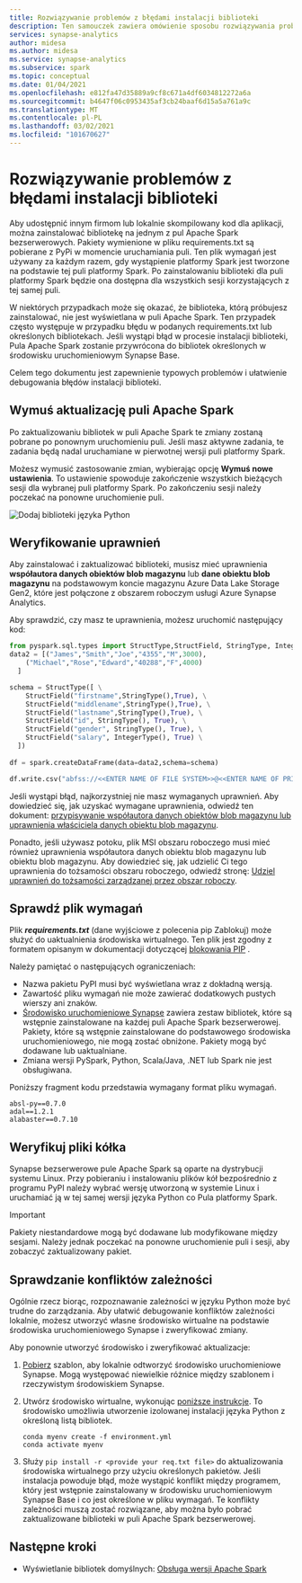 ```yaml
---
title: Rozwiązywanie problemów z błędami instalacji biblioteki
description: Ten samouczek zawiera omówienie sposobu rozwiązywania problemów z błędami instalacji biblioteki.
services: synapse-analytics
author: midesa
ms.author: midesa
ms.service: synapse-analytics
ms.subservice: spark
ms.topic: conceptual
ms.date: 01/04/2021
ms.openlocfilehash: e812fa47d35889a9cf8c671a4df6034812272a6a
ms.sourcegitcommit: b4647f06c0953435af3cb24baaf6d15a5a761a9c
ms.translationtype: MT
ms.contentlocale: pl-PL
ms.lasthandoff: 03/02/2021
ms.locfileid: "101670627"
---
```

# <a name="troubleshoot-library-installation-errors"></a>Rozwiązywanie problemów z błędami instalacji biblioteki 
Aby udostępnić innym firmom lub lokalnie skompilowany kod dla aplikacji, można zainstalować bibliotekę na jednym z pul Apache Spark bezserwerowych. Pakiety wymienione w pliku requirements.txt są pobierane z PyPi w momencie uruchamiania puli. Ten plik wymagań jest używany za każdym razem, gdy wystąpienie platformy Spark jest tworzone na podstawie tej puli platformy Spark. Po zainstalowaniu biblioteki dla puli platformy Spark będzie ona dostępna dla wszystkich sesji korzystających z tej samej puli. 

W niektórych przypadkach może się okazać, że biblioteka, którą próbujesz zainstalować, nie jest wyświetlana w puli Apache Spark. Ten przypadek często występuje w przypadku błędu w podanych requirements.txt lub określonych bibliotekach. Jeśli wystąpi błąd w procesie instalacji biblioteki, Pula Apache Spark zostanie przywrócona do bibliotek określonych w środowisku uruchomieniowym Synapse Base.

Celem tego dokumentu jest zapewnienie typowych problemów i ułatwienie debugowania błędów instalacji biblioteki.

## <a name="force-update-your-apache-spark-pool"></a>Wymuś aktualizację puli Apache Spark
Po zaktualizowaniu bibliotek w puli Apache Spark te zmiany zostaną pobrane po ponownym uruchomieniu puli. Jeśli masz aktywne zadania, te zadania będą nadal uruchamiane w pierwotnej wersji puli platformy Spark.

Możesz wymusić zastosowanie zmian, wybierając opcję **Wymuś nowe ustawienia**. To ustawienie spowoduje zakończenie wszystkich bieżących sesji dla wybranej puli platformy Spark. Po zakończeniu sesji należy poczekać na ponowne uruchomienie puli. 

![Dodaj biblioteki języka Python](./media/apache-spark-azure-portal-add-libraries/update-libraries.png "Dodaj biblioteki języka Python")

## <a name="validate-your-permissions"></a>Weryfikowanie uprawnień
Aby zainstalować i zaktualizować biblioteki, musisz mieć uprawnienia **współautora danych obiektów blob magazynu** lub **dane obiektu blob magazynu** na podstawowym koncie magazynu Azure Data Lake Storage Gen2, które jest połączone z obszarem roboczym usługi Azure Synapse Analytics.

Aby sprawdzić, czy masz te uprawnienia, możesz uruchomić następujący kod:

```python
from pyspark.sql.types import StructType,StructField, StringType, IntegerType
data2 = [("James","Smith","Joe","4355","M",3000),
    ("Michael","Rose","Edward","40288","F",4000)
  ]

schema = StructType([ \
    StructField("firstname",StringType(),True), \
    StructField("middlename",StringType(),True), \
    StructField("lastname",StringType(),True), \
    StructField("id", StringType(), True), \
    StructField("gender", StringType(), True), \
    StructField("salary", IntegerType(), True) \
  ])
 
df = spark.createDataFrame(data=data2,schema=schema)

df.write.csv("abfss://<<ENTER NAME OF FILE SYSTEM>>@<<ENTER NAME OF PRIMARY STORAGE ACCOUNT>>.dfs.core.windows.net/validate_permissions.csv")

```
Jeśli wystąpi błąd, najkorzystniej nie masz wymaganych uprawnień. Aby dowiedzieć się, jak uzyskać wymagane uprawnienia, odwiedź ten dokument: [przypisywanie współautora danych obiektów blob magazynu lub uprawnienia właściciela danych obiektu blob magazynu](../../storage/common/storage-auth-aad-rbac-portal.md#assign-an-azure-built-in-role).

Ponadto, jeśli używasz potoku, plik MSI obszaru roboczego musi mieć również uprawnienia współautora danych obiektu blob magazynu lub obiektu blob magazynu. Aby dowiedzieć się, jak udzielić Ci tego uprawnienia do tożsamości obszaru roboczego, odwiedź stronę: [Udziel uprawnień do tożsamości zarządzanej przez obszar roboczy](../security/how-to-grant-workspace-managed-identity-permissions.md).

## <a name="check-the-requirements-file"></a>Sprawdź plik wymagań
Plik ***requirements.txt*** (dane wyjściowe z polecenia pip Zablokuj) może służyć do uaktualnienia środowiska wirtualnego. Ten plik jest zgodny z formatem opisanym w dokumentacji dotyczącej [blokowania PIP](https://pip.pypa.io/en/stable/reference/pip_freeze/) .

Należy pamiętać o następujących ograniczeniach:
   -  Nazwa pakietu PyPI musi być wyświetlana wraz z dokładną wersją. 
   -  Zawartość pliku wymagań nie może zawierać dodatkowych pustych wierszy ani znaków. 
   -  [Środowisko uruchomieniowe Synapse](apache-spark-version-support.md) zawiera zestaw bibliotek, które są wstępnie zainstalowane na każdej puli Apache Spark bezserwerowej. Pakiety, które są wstępnie zainstalowane do podstawowego środowiska uruchomieniowego, nie mogą zostać obniżone. Pakiety mogą być dodawane lub uaktualniane.
   -  Zmiana wersji PySpark, Python, Scala/Java, .NET lub Spark nie jest obsługiwana.

Poniższy fragment kodu przedstawia wymagany format pliku wymagań.

```
absl-py==0.7.0
adal==1.2.1
alabaster==0.7.10
```

## <a name="validate-wheel-files"></a>Weryfikuj pliki kółka
Synapse bezserwerowe pule Apache Spark są oparte na dystrybucji systemu Linux. Przy pobieraniu i instalowaniu plików kół bezpośrednio z programu PyPI należy wybrać wersję utworzoną w systemie Linux i uruchamiać ją w tej samej wersji języka Python co Pula platformy Spark.

>[!IMPORTANT]
>Pakiety niestandardowe mogą być dodawane lub modyfikowane między sesjami. Należy jednak poczekać na ponowne uruchomienie puli i sesji, aby zobaczyć zaktualizowany pakiet.

## <a name="check-for-dependency-conflicts"></a>Sprawdzanie konfliktów zależności
 Ogólnie rzecz biorąc, rozpoznawanie zależności w języku Python może być trudne do zarządzania. Aby ułatwić debugowanie konfliktów zależności lokalnie, możesz utworzyć własne środowisko wirtualne na podstawie środowiska uruchomieniowego Synapse i zweryfikować zmiany.

Aby ponownie utworzyć środowisko i zweryfikować aktualizacje:
 1. [Pobierz](https://github.com/Azure-Samples/Synapse/blob/main/Spark/Python/base_environment.yml) szablon, aby lokalnie odtworzyć środowisko uruchomieniowe Synapse. Mogą występować niewielkie różnice między szablonem i rzeczywistym środowiskiem Synapse.
   
 2. Utwórz środowisko wirtualne, wykonując [poniższe instrukcje](https://docs.conda.io/projects/conda/latest/user-guide/tasks/manage-environments.html). To środowisko umożliwia utworzenie izolowanej instalacji języka Python z określoną listą bibliotek. 
    
    ```
    conda myenv create -f environment.yml
    conda activate myenv
    ```
   
 3. Służy ``pip install -r <provide your req.txt file>`` do aktualizowania środowiska wirtualnego przy użyciu określonych pakietów. Jeśli instalacja powoduje błąd, może wystąpić konflikt między programem, który jest wstępnie zainstalowany w środowisku uruchomieniowym Synapse Base i co jest określone w pliku wymagań. Te konflikty zależności muszą zostać rozwiązane, aby można było pobrać zaktualizowane biblioteki w puli Apache Spark bezserwerowej.

## <a name="next-steps"></a>Następne kroki
- Wyświetlanie bibliotek domyślnych: [Obsługa wersji Apache Spark](apache-spark-version-support.md)